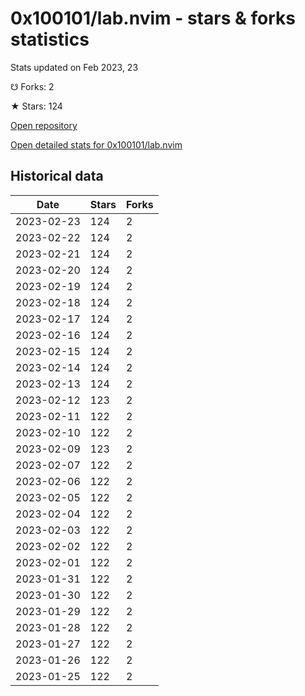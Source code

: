 # 0x100101/lab.nvim - stars & forks statistics

Stats updated on Feb 2023, 23

☋ Forks: 2

★ Stars: 124

[Open repository](https://github.com/0x100101/lab.nvim)

[Open detailed stats for 0x100101/lab.nvim](https://reviewgithub.com/rep/0x100101/lab.nvim)

## Historical data
| Date | Stars | Forks |
|------|-------|-------|
| 2023-02-23 | 124 | 2 | 
| 2023-02-22 | 124 | 2 | 
| 2023-02-21 | 124 | 2 | 
| 2023-02-20 | 124 | 2 | 
| 2023-02-19 | 124 | 2 | 
| 2023-02-18 | 124 | 2 | 
| 2023-02-17 | 124 | 2 | 
| 2023-02-16 | 124 | 2 | 
| 2023-02-15 | 124 | 2 | 
| 2023-02-14 | 124 | 2 | 
| 2023-02-13 | 124 | 2 | 
| 2023-02-12 | 123 | 2 | 
| 2023-02-11 | 122 | 2 | 
| 2023-02-10 | 122 | 2 | 
| 2023-02-09 | 123 | 2 | 
| 2023-02-07 | 122 | 2 | 
| 2023-02-06 | 122 | 2 | 
| 2023-02-05 | 122 | 2 | 
| 2023-02-04 | 122 | 2 | 
| 2023-02-03 | 122 | 2 | 
| 2023-02-02 | 122 | 2 | 
| 2023-02-01 | 122 | 2 | 
| 2023-01-31 | 122 | 2 | 
| 2023-01-30 | 122 | 2 | 
| 2023-01-29 | 122 | 2 | 
| 2023-01-28 | 122 | 2 | 
| 2023-01-27 | 122 | 2 | 
| 2023-01-26 | 122 | 2 | 
| 2023-01-25 | 122 | 2 | 

